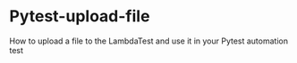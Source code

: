 # Pytest-upload-file
How to upload a file to the LambdaTest and use it in your Pytest automation test
